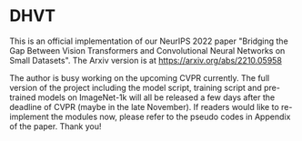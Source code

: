 # DHVT
This is an official implementation of our NeurIPS 2022 paper "Bridging the Gap Between Vision Transformers and Convolutional Neural Networks on Small Datasets".
The Arxiv version is at https://arxiv.org/abs/2210.05958

The author is busy working on the upcoming CVPR currently. The full version of the project including the model script, training script and pre-trained models on ImageNet-1k will all be released a few days after the deadline of CVPR (maybe in the late November). If readers would like to re-implement the modules now, please refer to the pseudo codes in Appendix of the paper. Thank you!
